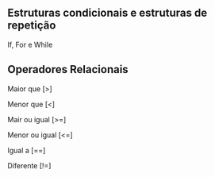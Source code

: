## Estruturas condicionais e estruturas de repetição
If, For e While

## Operadores Relacionais

Maior que [>]

Menor que [<]

Mair ou igual [>=]

Menor ou igual [<=]

Igual a [==]

Diferente [!=]